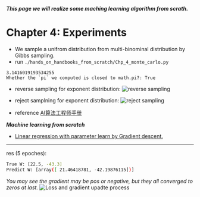 ***This page we will realize some maching learning algorithm from scrath.***

# Chapter 4: Experiments
- We sample a unifrom distribution from multi-binominal distribution by Gibbs sampling.
- run `./hands_on_handbooks_from_scratch/Chp_4_monte_carlo.py`
```
3.1416019193534255
Whether the `pi` we computed is closed to math.pi?: True
```
- reverse sampling for exponent distribution:
![reverse sampling](https://github.com/fooSynaptic/Py_utils/blob/master/ML/srcs/images/chapter4_exp_distribution_by_inverse_sampling.png)
- reject samplning for exponent distribution:
![reject sampling](https://github.com/fooSynaptic/Py_utils/blob/master/ML/srcs/images/chapter4_exp_distribution_reject_sampling.png)


- reference [AI算法工程师手册](http://www.huaxiaozhuan.com/)


***Machine learning from scratch***
- [Linear regression with parameter learn by Gradient descent.](https://github.com/fooSynaptic/Py_utils/blob/master/ML/regression/linearRegression.py)
---
res (5 epoches):
```bash
True W: [22.5, -43.3]
Predict W: [array([ 21.46418781, -42.19876115])]
```
*You may see the gradient may be pos or negative, but they all converged to zeros at last.*
![Loss and gradient upadte process](https://github.com/fooSynaptic/Py_utils/blob/master/images/linearRegression_GradientDescent.png)

